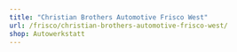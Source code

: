```yaml
---
title: "Christian Brothers Automotive Frisco West"
url: /frisco/christian-brothers-automotive-frisco-west/
shop: Autowerkstatt
---
```

